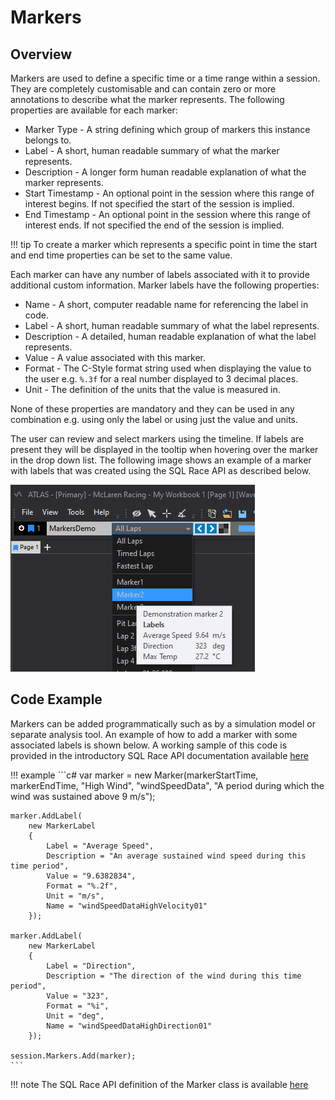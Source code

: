 # Markers

## Overview

Markers are used to define a specific time or a time range within a session. They are completely customisable and can contain zero or more annotations to
describe what the marker represents. The following properties are available for each marker:

- Marker Type \- A string defining which group of markers this instance belongs to.
- Label \- A short, human readable summary of what the marker represents.
- Description \- A longer form human readable explanation of what the marker represents.
- Start Timestamp \- An optional point in the session where this range of interest begins. If not specified the start of the session is implied.
- End Timestamp \- An optional point in the session where this range of interest ends. If not specified the end of the session is implied.

!!! tip
    To create a marker which represents a specific point in time the start and end time properties can be set to the same value.

Each marker can have any number of labels associated with it to provide additional custom information. Marker labels have the following properties:

- Name \- A short, computer readable name for referencing the label in code.
- Label \- A short, human readable summary of what the label represents.
- Description \- A detailed, human readable explanation of what the label represents.
- Value \- A value associated with this marker.
- Format \- The C-Style format string used when displaying the value to the user e.g. `%.3f` for a real number displayed to 3 decimal places.
- Unit \- The definition of the units that the value is measured in.

None of these properties are mandatory and they can be used in any combination e.g. using only the label or using just the value and units.

The user can review and select markers using the timeline. If labels are present they will be displayed in the tooltip when hovering over the marker in
the drop down list. The following image shows an example of a marker with labels that was created using the SQL Race API as described below.

![Marker labels example](assets/markers-demo.png)

## Code Example

Markers can be added programmatically such as by a simulation model or separate analysis tool. An example of how to add a marker with some associated labels is shown below. A working sample of this code is provided in the introductory SQL Race API documentation available [here](https://github.com/mat-docs/MAT.OCS.SQLRace.Examples/blob/master/MAT.SQLRace.HelloData/Program.cs)

!!! example
    ```c#
    var marker = new Marker(markerStartTime, markerEndTime, "High Wind", "windSpeedData",
        "A period during which the wind was sustained above 9 m/s");

    marker.AddLabel(
        new MarkerLabel
        {
            Label = "Average Speed",
            Description = "An average sustained wind speed during this time period",
            Value = "9.6382834",
            Format = "%.2f",
            Unit = "m/s",
            Name = "windSpeedDataHighVelocity01"
        });    
        
    marker.AddLabel(
        new MarkerLabel
        {
            Label = "Direction",
            Description = "The direction of the wind during this time period",
            Value = "323",
            Format = "%i",
            Unit = "deg",
            Name = "windSpeedDataHighDirection01"
        });

    session.Markers.Add(marker);
    ```

!!! note
    The SQL Race API definition of the Marker class is available [here](https://mat-docs.github.io/Atlas.SQLRaceAPI.Documentation/api/MESL.SqlRace.Domain.Marker.html)
